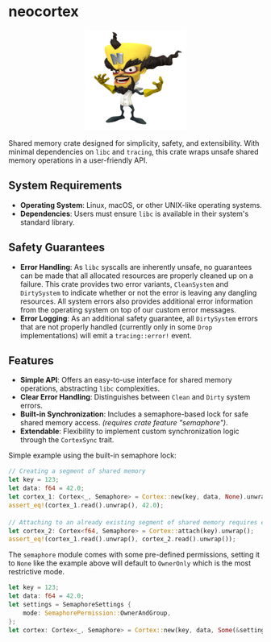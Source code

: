 # neocortex

<div align="center"><img src="img/dr_neo_cortex.png" width="200" height="200"></div>

Shared memory crate designed for simplicity, safety, and extensibility. With minimal dependencies on `libc` and `tracing`, this crate wraps unsafe shared memory operations in a user-friendly API.

## System Requirements

- **Operating System**: Linux, macOS, or other UNIX-like operating systems.
- **Dependencies**: Users must ensure `libc` is available in their system's standard library.

## Safety Guarantees

- **Error Handling**: As `libc` syscalls are inherently unsafe, no guarantees can be made that all allocated resources are properly cleaned up on a failure. This crate provides two error variants, `CleanSystem` and `DirtySystem` to indicate whether or not the error is leaving any dangling resources. All system errors also provides additional error information from the operating system on top of our custom error messages.
- **Error Logging**: As an additional safety guarantee, all `DirtySystem` errors that are not properly handled (currently only in some `Drop` implementations) will emit a `tracing::error!` event.

## Features
- **Simple API**: Offers an easy-to-use interface for shared memory operations, abstracting `libc` complexities.
- **Clear Error Handling**: Distinguishes between `Clean` and `Dirty` system errors.
- **Built-in Synchronization**: Includes a semaphore-based lock for safe shared memory access. *(requires crate feature "semaphore")*.
- **Extendable**: Flexibility to implement custom synchronization logic through the `CortexSync` trait.

Simple example using the built-in semaphore lock:

```rust
// Creating a segment of shared memory
let key = 123;
let data: f64 = 42.0;
let cortex_1: Cortex<_, Semaphore> = Cortex::new(key, data, None).unwrap();
assert_eq!(cortex_1.read().unwrap(), 42.0);

// Attaching to an already existing segment of shared memory requires explicit type annotations
let cortex_2: Cortex<f64, Semaphore> = Cortex::attach(key).unwrap();
assert_eq!(cortex_1.read().unwrap(), cortex_2.read().unwrap());
```



The `semaphore` module comes with some pre-defined permissions, setting it to `None` like the example above will default to `OwnerOnly` which is the most restrictive mode.

```rust
let key = 123;
let data: f64 = 42.0;
let settings = SemaphoreSettings {
    mode: SemaphorePermission::OwnerAndGroup,
};
let cortex: Cortex<_, Semaphore> = Cortex::new(key, data, Some(&settings)).unwrap();
```
